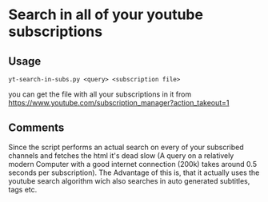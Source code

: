 # Search in all of your youtube subscriptions

## Usage
`yt-search-in-subs.py <query> <subscription file>`

you can get the file with all your subscriptions in it from
https://www.youtube.com/subscription_manager?action_takeout=1

## Comments
Since the script performs an actual search on every of your subscribed channels and fetches the html it's dead slow (A query on a relatively modern Computer with a good internet connection (200k) takes around 0.5 seconds per subscription).
The Advantage of this is, that it actually uses the youtube search algorithm wich also searches in auto generated subtitles, tags etc.
